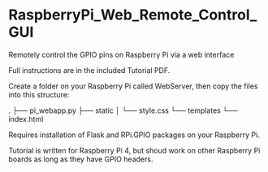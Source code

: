 # RaspberryPi_Web_Remote_Control_GUI
 Remotely control the GPIO pins on Raspberry Pi via a web interface

Full instructions are in the included Tutorial PDF. 

Create a folder on your Raspberry Pi called WebServer, then copy the files into this structure:

.
├── pi_webapp.py
├── static
│   └── style.css
└── templates
    └── index.html

Requires installation of Flask and RPi.GPIO packages on your Raspberry Pi.

Tutorial is written for Raspberry Pi 4, but shoud work on other Raspberry Pi boards as long as they have GPIO headers.
